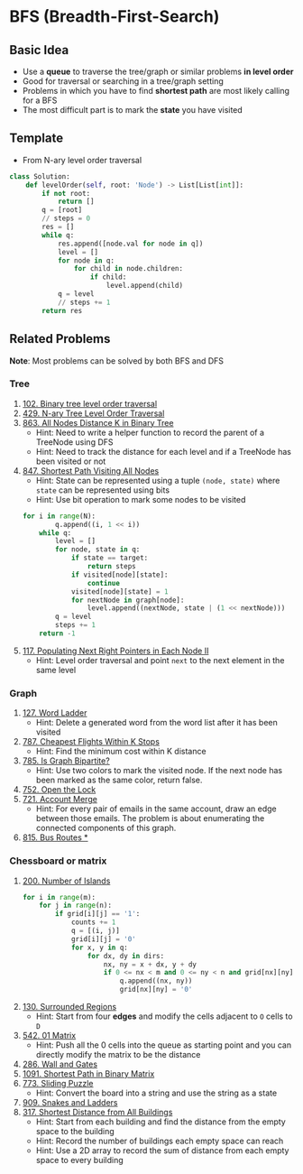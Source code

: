# BFS (Breadth-First-Search)

## Basic Idea
* Use a **queue** to traverse the tree/graph or similar problems **in level order**
* Good for traversal or searching in a tree/graph setting
* Problems in which you have to find **shortest path** are most likely calling for a BFS
* The most difficult part is to mark the **state** you have visited

## Template

* From N-ary level order traversal

```python
class Solution:
    def levelOrder(self, root: 'Node') -> List[List[int]]:
        if not root:
            return []
        q = [root]
        // steps = 0
        res = []
        while q:
            res.append([node.val for node in q])
            level = []
            for node in q:
                for child in node.children:
                    if child:
                        level.append(child)
            q = level
            // steps += 1
        return res
```

## Related Problems
**Note**: Most problems can be solved by both BFS and DFS

### Tree
1. [102. Binary tree level order traversal](https://leetcode.com/problems/binary-tree-level-order-traversal/)
2. [429. N-ary Tree Level Order Traversal](https://leetcode.com/problems/n-ary-tree-level-order-traversal/)
3. [863. All Nodes Distance K in Binary Tree](https://leetcode.com/problems/all-nodes-distance-k-in-binary-tree/)
    * Hint: Need to write a helper function to record the parent of a TreeNode using DFS
    * Hint: Need to track the distance for each level and if a TreeNode has been visited or not
4. [847. Shortest Path Visiting All Nodes](https://leetcode.com/problems/shortest-path-visiting-all-nodes/)
    * Hint: State can be represented using a tuple `(node, state)` where `state` can be represented using bits
    * Hint: Use bit operation to mark some nodes to be visited
    ```python
    for i in range(N):
            q.append((i, 1 << i))
        while q:
            level = []
            for node, state in q:
                if state == target:
                    return steps
                if visited[node][state]:
                    continue
                visited[node][state] = 1
                for nextNode in graph[node]:
                    level.append((nextNode, state | (1 << nextNode)))
            q = level
            steps += 1
        return -1
    ```
5. [117. Populating Next Right Pointers in Each Node II](https://leetcode.com/problems/populating-next-right-pointers-in-each-node-ii/)
   * Hint: Level order traversal and point `next` to the next element in the same level

### Graph
1. [127. Word Ladder](https://leetcode.com/problems/word-ladder/)
   * Hint: Delete a generated word from the word list after it has been visited
2. [787. Cheapest Flights Within K Stops](https://leetcode.com/problems/cheapest-flights-within-k-stops/)
   * Hint: Find the minimum cost within K distance
3. [785. Is Graph Bipartite?](https://leetcode.com/problems/is-graph-bipartite/)
   * Hint: Use two colors to mark the visited node. If the next node has been marked as the same color, return false.
4. [752. Open the Lock](https://leetcode.com/problems/open-the-lock/)
5. [721. Account Merge](https://leetcode.com/problems/accounts-merge/)
   * Hint: For every pair of emails in the same account, draw an edge between those emails. The problem is about enumerating the connected components of this graph.
6. [815. Bus Routes *](https://leetcode.com/problems/bus-routes/)

### Chessboard or matrix
1. [200. Number of Islands](https://leetcode.com/problems/number-of-islands/)
    ```python
    for i in range(m):
        for j in range(n):
            if grid[i][j] == '1':
                counts += 1
                q = [(i, j)]
                grid[i][j] = '0'
                for x, y in q:
                    for dx, dy in dirs:
                        nx, ny = x + dx, y + dy
                        if 0 <= nx < m and 0 <= ny < n and grid[nx][ny] == '1':
                            q.append((nx, ny))
                            grid[nx][ny] = '0'
    ```
2. [130. Surrounded Regions](https://leetcode.com/problems/surrounded-regions/)
   * Hint: Start from four **edges** and modify the cells adjacent to `O` cells to `D`
3. [542. 01 Matrix](https://leetcode.com/problems/01-matrix/)
   * Hint: Push all the 0 cells into the queue as starting point and you can directly modify the matrix to be the distance
4. [286. Wall and Gates](https://leetcode.com/problems/walls-and-gates/)
5. [1091. Shortest Path in Binary Matrix](https://leetcode.com/problems/shortest-path-in-binary-matrix/)
6. [773. Sliding Puzzle](https://leetcode.com/problems/sliding-puzzle/)
   * Hint: Convert the board into a string and use the string as a state
7. [909. Snakes and Ladders](https://leetcode.com/problems/snakes-and-ladders/)
8. [317. Shortest Distance from All Buildings](https://leetcode.com/problems/shortest-distance-from-all-buildings/)
   * Hint: Start from each building and find the distance from the empty space to the building
   * Hint: Record the number of buildings each empty space can reach
   * Hint: Use a 2D array to record the sum of distance from each empty space to every building
